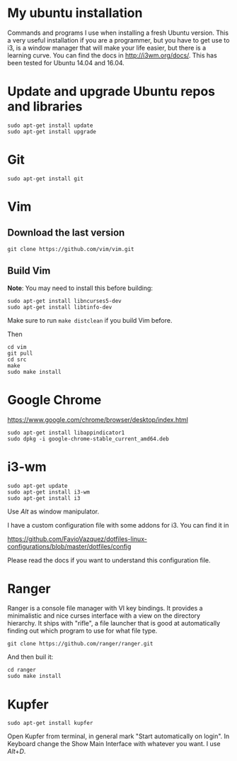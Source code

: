 # My ubuntu installation

Commands and programs I use when installing a fresh Ubuntu version. This a very useful installation if you are a programmer, but you have to get use to i3, is a window manager that will make your life easier, but there is a learning curve. You can find the docs in http://i3wm.org/docs/. This has been tested for Ubuntu 14.04 and 16.04. 

# Update and upgrade Ubuntu repos and libraries

```
sudo apt-get install update
sudo apt-get install upgrade
```

# Git 

``` 
sudo apt-get install git
``` 

# Vim

## Download the last version

``` 
git clone https://github.com/vim/vim.git
``` 

## Build Vim

**Note**: You may need to install this before building:

``` 
sudo apt-get install libncurses5-dev
sudo apt-get install libtinfo-dev
``` 

Make sure to run `make distclean` if you build Vim before.

Then 

``` 
cd vim
git pull
cd src
make
sudo make install
```

# Google Chrome

https://www.google.com/chrome/browser/desktop/index.html

```
sudo apt-get install libappindicator1
sudo dpkg -i google-chrome-stable_current_amd64.deb
```

# i3-wm

```
sudo apt-get update
sudo apt-get install i3-wm
sudo apt-get install i3
```

Use *Alt* as window manipulator.

I have a custom configuration file with some addons for i3. You can find it in 

https://github.com/FavioVazquez/dotfiles-linux-configurations/blob/master/dotfiles/config

Please read the docs if you want to understand this configuration file.

# Ranger 

Ranger is a console file manager with VI key bindings. It provides a minimalistic and nice curses interface with a view on the directory hierarchy. It ships with "rifle", a file launcher that is good at automatically finding out which program to use for what file type.

```
git clone https://github.com/ranger/ranger.git
```

And then buil it:

```
cd ranger
sudo make install
```

# Kupfer 

```
sudo apt-get install kupfer
```

Open Kupfer from terminal, in general mark "Start automatically on login". In Keyboard change the Show Main Interface with whatever you want. I use *Alt*+*D*.


